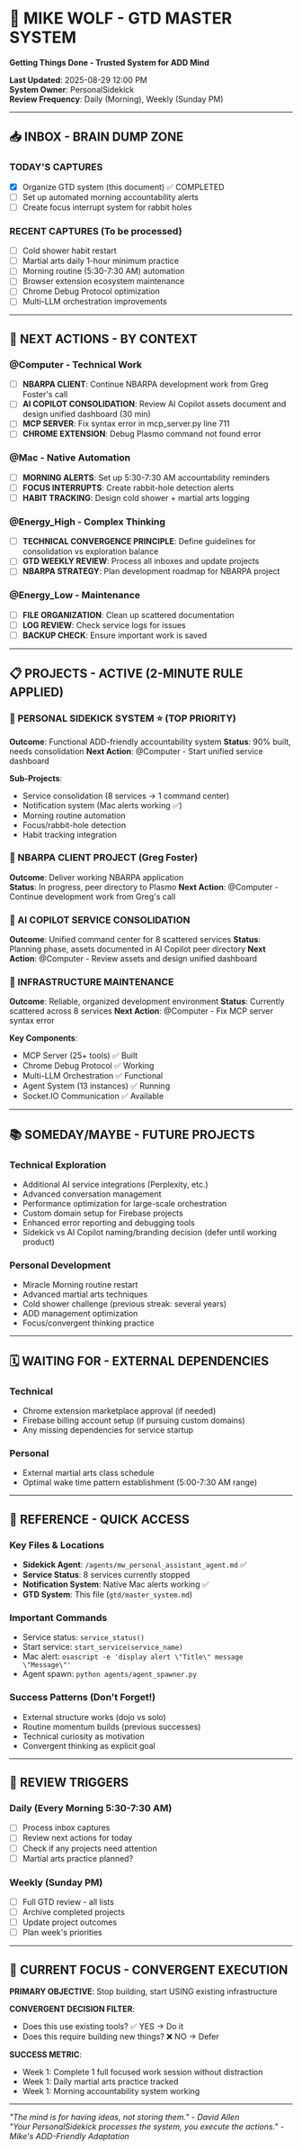 # 🧠 MIKE WOLF - GTD MASTER SYSTEM
**Getting Things Done - Trusted System for ADD Mind**

**Last Updated**: 2025-08-29 12:00 PM  
**System Owner**: PersonalSidekick  
**Review Frequency**: Daily (Morning), Weekly (Sunday PM)

---

## 📥 INBOX - BRAIN DUMP ZONE

### TODAY'S CAPTURES
- [x] Organize GTD system (this document) ✅ COMPLETED
- [ ] Set up automated morning accountability alerts  
- [ ] Create focus interrupt system for rabbit holes

### RECENT CAPTURES (To be processed)
- [ ] Cold shower habit restart
- [ ] Martial arts daily 1-hour minimum practice
- [ ] Morning routine (5:30-7:30 AM) automation
- [ ] Browser extension ecosystem maintenance
- [ ] Chrome Debug Protocol optimization
- [ ] Multi-LLM orchestration improvements

---

## 🎯 NEXT ACTIONS - BY CONTEXT

### @Computer - Technical Work
- [ ] **NBARPA CLIENT**: Continue NBARPA development work from Greg Foster's call
- [ ] **AI COPILOT CONSOLIDATION**: Review AI Copilot assets document and design unified dashboard (30 min)
- [ ] **MCP SERVER**: Fix syntax error in mcp_server.py line 711
- [ ] **CHROME EXTENSION**: Debug Plasmo command not found error

### @Mac - Native Automation  
- [ ] **MORNING ALERTS**: Set up 5:30-7:30 AM accountability reminders
- [ ] **FOCUS INTERRUPTS**: Create rabbit-hole detection alerts
- [ ] **HABIT TRACKING**: Design cold shower + martial arts logging

### @Energy_High - Complex Thinking
- [ ] **TECHNICAL CONVERGENCE PRINCIPLE**: Define guidelines for consolidation vs exploration balance
- [ ] **GTD WEEKLY REVIEW**: Process all inboxes and update projects
- [ ] **NBARPA STRATEGY**: Plan development roadmap for NBARPA project

### @Energy_Low - Maintenance
- [ ] **FILE ORGANIZATION**: Clean up scattered documentation
- [ ] **LOG REVIEW**: Check service logs for issues  
- [ ] **BACKUP CHECK**: Ensure important work is saved

---

## 📋 PROJECTS - ACTIVE (2-MINUTE RULE APPLIED)

### 🤖 PERSONAL SIDEKICK SYSTEM ⭐ (TOP PRIORITY)
**Outcome**: Functional ADD-friendly accountability system
**Status**: 90% built, needs consolidation
**Next Action**: @Computer - Start unified service dashboard

**Sub-Projects**:
- Service consolidation (8 services → 1 command center)
- Notification system (Mac alerts working ✅)
- Morning routine automation
- Focus/rabbit-hole detection
- Habit tracking integration

### 👥 NBARPA CLIENT PROJECT (Greg Foster)
**Outcome**: Deliver working NBARPA application  
**Status**: In progress, peer directory to Plasmo
**Next Action**: @Computer - Continue development work from Greg's call

### 🤖 AI COPILOT SERVICE CONSOLIDATION
**Outcome**: Unified command center for 8 scattered services
**Status**: Planning phase, assets documented in AI Copilot peer directory
**Next Action**: @Computer - Review assets and design unified dashboard

### 🎪 INFRASTRUCTURE MAINTENANCE
**Outcome**: Reliable, organized development environment
**Status**: Currently scattered across 8 services
**Next Action**: @Computer - Fix MCP server syntax error

**Key Components**:
- MCP Server (25+ tools) ✅ Built
- Chrome Debug Protocol ✅ Working
- Multi-LLM Orchestration ✅ Functional
- Agent System (13 instances) ✅ Running
- Socket.IO Communication ✅ Available

---

## 📚 SOMEDAY/MAYBE - FUTURE PROJECTS

### Technical Exploration
- Additional AI service integrations (Perplexity, etc.)
- Advanced conversation management
- Performance optimization for large-scale orchestration
- Custom domain setup for Firebase projects
- Enhanced error reporting and debugging tools
- Sidekick vs AI Copilot naming/branding decision (defer until working product)

### Personal Development
- Miracle Morning routine restart
- Advanced martial arts techniques
- Cold shower challenge (previous streak: several years)
- ADD management optimization
- Focus/convergent thinking practice

---

## 🗓️ WAITING FOR - EXTERNAL DEPENDENCIES

### Technical
- Chrome extension marketplace approval (if needed)
- Firebase billing account setup (if pursuing custom domains)
- Any missing dependencies for service startup

### Personal
- External martial arts class schedule
- Optimal wake time pattern establishment (5:00-7:30 AM range)

---

## 📖 REFERENCE - QUICK ACCESS

### Key Files & Locations
- **Sidekick Agent**: `/agents/mw_personal_assistant_agent.md` ✅
- **Service Status**: 8 services currently stopped
- **Notification System**: Native Mac alerts working ✅  
- **GTD System**: This file (`gtd/master_system.md`)

### Important Commands
- Service status: `service_status()`  
- Start service: `start_service(service_name)`
- Mac alert: `osascript -e 'display alert \"Title\" message \"Message\"'`
- Agent spawn: `python agents/agent_spawner.py`

### Success Patterns (Don't Forget!)
- External structure works (dojo vs solo)
- Routine momentum builds (previous successes)
- Technical curiosity as motivation
- Convergent thinking as explicit goal

---

## 🔄 REVIEW TRIGGERS

### Daily (Every Morning 5:30-7:30 AM)
- [ ] Process inbox captures
- [ ] Review next actions for today
- [ ] Check if any projects need attention
- [ ] Martial arts practice planned?

### Weekly (Sunday PM)
- [ ] Full GTD review - all lists
- [ ] Archive completed projects
- [ ] Update project outcomes
- [ ] Plan week's priorities

---

## 🎯 CURRENT FOCUS - CONVERGENT EXECUTION

**PRIMARY OBJECTIVE**: Stop building, start USING existing infrastructure

**CONVERGENT DECISION FILTER**:
- Does this use existing tools? ✅ YES → Do it
- Does this require building new things? ❌ NO → Defer

**SUCCESS METRIC**: 
- Week 1: Complete 1 full focused work session without distraction
- Week 1: Daily martial arts practice tracked
- Week 1: Morning accountability system working

---

*"The mind is for having ideas, not storing them." - David Allen*  
*"Your PersonalSidekick processes the system, you execute the actions." - Mike's ADD-Friendly Adaptation*